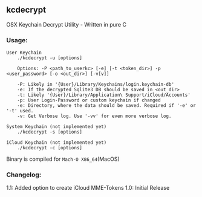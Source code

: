 ## kcdecrypt
OSX Keychain Decrypt Utility - Written in pure C

### Usage:
```
User Keychain
	./kcdecrypt -u [options]

	Options: -P <path_to_userkc> [-e] [-t <token_dir>] -p <user_password> [-o <out_dir>] [-v[v]]

	-P: Likely in '{User}/Library/Keychains/login.keychain-db'
	-e: If the decrypted Sqlite3 DB should be saved in <out_dir>
	-t: Likely '{User}/Library/Application\ Support/iCloud/Accounts'
	-p: User Login-Password or custom keychain if changed
	-e: Directory, where the data should be saved. Required if '-e' or '-t' used.
	-v: Get Verbose log. Use '-vv' for even more verbose log.

System Keychain (not implemented yet)
	./kcdecrypt -s [options]

iCloud Keychain (not implemented yet)
	./kcdecrypt -c [options]
```

Binary is compiled for `Mach-O X86_64`(MacOS)

### Changelog:
1.1: Added option to create iCloud MME-Tokens
1.0: Initial Release
